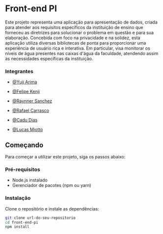 # Front-end PI

Este projeto representa uma aplicação para apresentação de dados, criada para atender aos requisitos específicos da instituição de ensino que forneceu as diretrizes para solucionar o problema em questão e para sua elaboração. Concebida com foco na privacidade e na solidez, esta aplicação utiliza diversas bibliotecas de ponta para proporcionar uma experiência de usuário rica e interativa. Em particular, visa monitorar os níveis de água presentes nas caixas d'água da faculdade, atendendo assim às necessidades específicas da instituição.

### Integrantes

- [@Yuji Arima](https://github.com/arimayuji)

- [@Felipe Kenji](https://github.com/felipe7789)

- [@Raynner Sanchez](https://github.com/Raynnerz)

- [@Rafael Carrasco](https://github.com/RafCarrasco)

- [@Cadu Dias](https://github.com/Cadu-Dias)

- [@Lucas Miotto](https://github.com/lucasbmiotto)

## Começando

Para começar a utilizar este projeto, siga os passos abaixo:

### Pré-requisitos

- Node.js instalado
- Gerenciador de pacotes (npm ou yarn)

### Instalação

Clone o repositório e instale as dependências:

```bash
git clone url-do-seu-repositorio
cd front-end-pi
npm install

